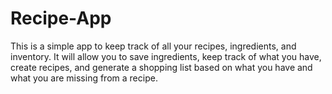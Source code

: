 # Recipe-App
This is a simple app to  keep track of all your recipes, ingredients, and inventory. It will allow you to save ingredients, keep track of what you have, create recipes, and generate a shopping list based on what you have and what you are missing from a recipe. 
